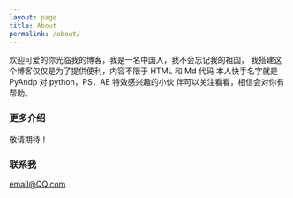 ```yaml
---
layout: page
title: About
permalink: /about/
---
```


欢迎可爱的你光临我的博客，我是一名中国人，我不会忘记我的祖国，
我搭建这个博客仅仅是为了提供便利，内容不限于 HTML 和 Md 代码
本人快手名字就是 PyAndp 对 python，PS，AE 特效感兴趣的小伙
伴可以关注看看，相信会对你有帮助。

### 更多介绍

敬请期待！

### 联系我

[email@QQ.com](mailto:1641089475@qq.com)
